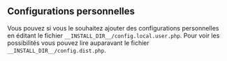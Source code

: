 ## Configurations personnelles

Vous pouvez si vous le souhaitez ajouter des configurations personnelles en éditant le fichier `__INSTALL_DIR__/config.local.user.php`.
Pour voir les possibilités vous pouvez lire auparavant le fichier `__INSTALL_DIR__/config.dist.php`.
